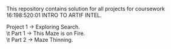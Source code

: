 This repository contains solution for all projects for coursework 16:198:520:01 INTRO TO ARTIF INTEL.

Project 1 -> Exploring Search.\
\t Part 1 -> This Maze is on Fire.\
\t Part 2 -> Maze Thinning.
